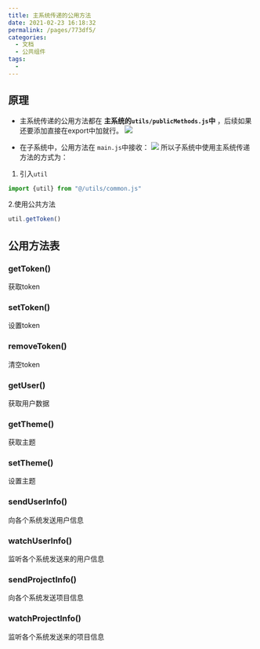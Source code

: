 ```yaml
---
title: 主系统传递的公用方法
date: 2021-02-23 16:18:32
permalink: /pages/773df5/
categories:
  - 文档
  - 公共组件
tags:
  - 
---
```

## 原理
- 主系统传递的公用方法都在 **主系统的`utils/publicMethods.js`中** ，后续如果还要添加直接在export中加就行。
![](https://cdn.JsDelivr.net/gh/Ostask/img-bed//20210220210223162008.png)

- 在子系统中，公用方法在 `main.js`中接收：
![](https://cdn.JsDelivr.net/gh/Ostask/img-bed//20210220210223162514.png)
所以子系统中使用主系统传递方法的方式为：
1. 引入`util`
```js
import {util} from "@/utils/common.js"
```

2.使用公共方法
```js
util.getToken()
```

## 公用方法表
### getToken()
获取token

### setToken()
设置token

### removeToken()
清空token

### getUser()
获取用户数据

### getTheme()
获取主题

### setTheme()
设置主题

### sendUserInfo()
向各个系统发送用户信息

### watchUserInfo()
监听各个系统发送来的用户信息

### sendProjectInfo()
向各个系统发送项目信息

### watchProjectInfo()
监听各个系统发送来的项目信息

